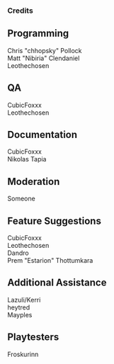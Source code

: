 ### Credits

## Programming
Chris "chhopsky" Pollock  
Matt "Nibiria" Clendaniel  
Leothechosen

## QA
CubicFoxxx  
Leothechosen

## Documentation
CubicFoxxx  
Nikolas Tapia

## Moderation
Someone   

## Feature Suggestions
CubicFoxxx  
Leothechosen  
Dandro  
Prem "Estarion" Thottumkara  

## Additional Assistance
Lazuli/Kerri  
heytred  
Mayples  

## Playtesters
Froskurinn  
